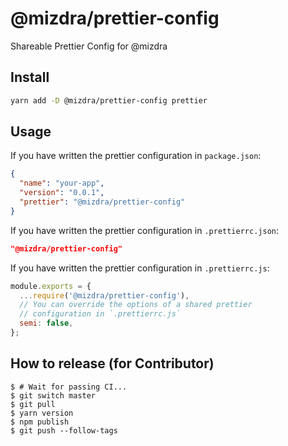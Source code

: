 # @mizdra/prettier-config

Shareable Prettier Config for @mizdra

## Install

```bash
yarn add -D @mizdra/prettier-config prettier
```

## Usage

If you have written the prettier configuration in `package.json`:

```json
{
  "name": "your-app",
  "version": "0.0.1",
  "prettier": "@mizdra/prettier-config"
}
```

If you have written the prettier configuration in `.prettierrc.json`:

```json
"@mizdra/prettier-config"
```

If you have written the prettier configuration in `.prettierrc.js`:

```js
module.exports = {
  ...require('@mizdra/prettier-config'),
  // You can override the options of a shared prettier
  // configuration in `.prettierrc.js`
  semi: false,
};
```

## How to release (for Contributor)

```console
$ # Wait for passing CI...
$ git switch master
$ git pull
$ yarn version
$ npm publish
$ git push --follow-tags
```
